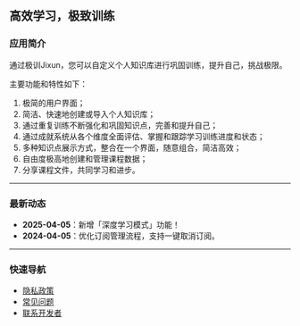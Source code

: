 **高效学习，极致训练**
---
### **应用简介**  
通过极训Jixun，您可以自定义个人知识库进行巩固训练，提升自己，挑战极限。

主要功能和特性如下：
1. 极简的用户界面；
2. 简洁、快速地创建或导入个人知识库；
3. 通过重复训练不断强化和巩固知识点，完善和提升自己；
4. 通过成就系统从各个维度全面评估、掌握和跟踪学习训练进度和状态；
5. 多种知识点展示方式，整合在一个界面，随意组合，简洁高效；
6. 自由度极高地创建和管理课程数据；
7. 分享课程文件，共同学习和进步。
---
### **最新动态**  
- **2025-04-05**：新增「深度学习模式」功能！  
- **2024-04-05**：优化订阅管理流程，支持一键取消订阅。 
---
### **快速导航**  
- [隐私政策](privacy.md)  
- [常见问题](faq.md)  
- [联系开发者](contact.md)  
